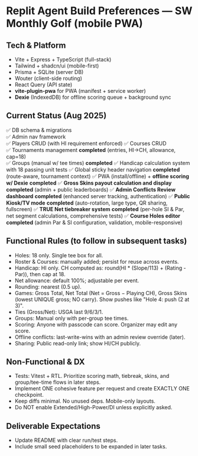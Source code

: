 # Replit Agent Build Preferences — SW Monthly Golf (mobile PWA)

## Tech & Platform
- Vite + Express + TypeScript (full-stack)
- Tailwind + shadcn/ui (mobile-first)
- Prisma + SQLite (server DB)
- Wouter (client-side routing)
- React Query (API state)
- **vite-plugin-pwa** for PWA (manifest + service worker)
- **Dexie** (IndexedDB) for offline scoring queue + background sync

## Current Status (Aug 2025)
✅ DB schema & migrations  
✅ Admin nav framework  
✅ Players CRUD (with HI requirement enforced)
✅ Courses CRUD  
✅ Tournaments management **completed** (entries, HI→CH, allowance, cap=18)  
✅ Groups (manual w/ tee times) **completed**
✅ Handicap calculation system with 18 passing unit tests
✅ Global sticky header navigation **completed** (route-aware, tournament context)
✅ PWA (install/offline) + **offline scoring w/ Dexie** **completed**
✅ **Gross Skins payout calculation and display** **completed** (admin + public leaderboards)
✅ **Admin Conflicts Review dashboard** **completed** (enhanced server tracking, authentication)
✅ **Public Kiosk/TV mode** **completed** (auto-rotation, large type, QR sharing, fullscreen)
✅ **TRUE Net tiebreaker system** **completed** (per-hole SI & Par, net segment calculations, comprehensive tests)
✅ **Course Holes editor** **completed** (admin Par & SI configuration, validation, mobile-responsive)

## Functional Rules (to follow in subsequent tasks)

- Holes: 18 only. Single tee box for all.
- Roster & Courses: manually added; persist for reuse across events.
- Handicap: HI only. CH computed as: round(HI * (Slope/113) + (Rating - Par)), then cap at 18.
- Net allowance: default 100%; adjustable per event.
- Rounding: nearest (0.5 up).
- Games: Gross Total, Net Total (Net = Gross − Playing CH), Gross Skins (lowest UNIQUE gross; NO carry). Show pushes like "Hole 4: push (2 at 3)".
- Ties (Gross/Net): USGA last 9/6/3/1.
- Groups: Manual only with per-group tee times.
- Scoring: Anyone with passcode can score. Organizer may edit any score.
- Offline conflicts: last-write-wins with an admin review override (later).
- Sharing: Public read-only link; show HI/CH publicly.

## Non-Functional & DX

- Tests: Vitest + RTL. Prioritize scoring math, tiebreak, skins, and group/tee-time flows in later steps.
- Implement ONE cohesive feature per request and create EXACTLY ONE checkpoint.
- Keep diffs minimal. No unused deps. Mobile-only layouts.
- Do NOT enable Extended/High-Power/DI unless explicitly asked.

## Deliverable Expectations

- Update README with clear run/test steps.
- Include small seed placeholders to be expanded in later tasks.
